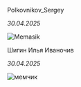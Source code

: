 
Polkovnikov_Sergey

*30.04.2025*

![Memasik](https://sun6-23.userapi.com/impf/Awi0YEYu_ntF6e8llx3s0s6VEhAzL8tpiMaW5g/L8bRSoKc4c4.jpg?size=1200x800&quality=96&sign=a78c53446d124d7b1194cd54d90896c4&c_uniq_tag=VwvawRLXeV_gSNcUVnfBJReNlWR7rkKhp84wzDBPfAY&type=album)

Шигин Илья Иваночив

*30.04.2025*

![мемчик](https://avatars.dzeninfra.ru/get-zen_doc/9648650/pub_643bd6a5b942af024d999755_643bd75819c01e7b0b1f9e4b/scale_1200)

